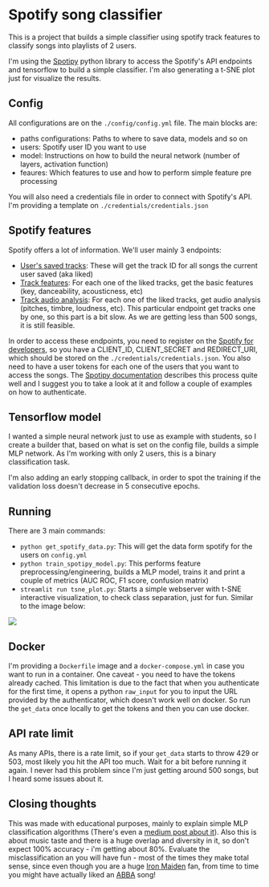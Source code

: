 # Spotify song classifier

This is a project that builds a simple classifier using spotify track features to classify songs into playlists of 2 users. 

I'm using the [Spotipy](https://spotipy.readthedocs.io/en/2.16.1/) python library to access the Spotify's API endpoints and tensorflow to build a simple classifier. I'm also generating a t-SNE plot just for visualize the results.

## Config

All configurations are on the `./config/config.yml` file. The main blocks are:

- paths configurations: Paths to where to save data, models and so on
- users: Spotify user ID you want to use
- model: Instructions on how to build the neural network (number of layers, activation function)
- feaures: Which features to use and how to perform simple feature pre processing

You will also need a credentials file in order to connect with Spotify's API. I'm providing a template on `./credentials/credentials.json`
## Spotify features

Spotify offers a lot of information. We'll user mainly 3 endpoints:
- [User's saved tracks](https://developer.spotify.com/console/get-current-user-saved-tracks/): These will get the track ID for all songs the current user saved (aka liked)
- [Track features](https://developer.spotify.com/documentation/web-api/reference/tracks/get-several-audio-features/): For each one of the liked tracks, get the basic features (key, danceability, acousticness, etc)
- [Track audio analysis](https://developer.spotify.com/documentation/web-api/reference/tracks/get-audio-analysis/): For each one of the liked tracks, get audio analysis (pitches, timbre, loudness, etc). This particular endpoint get tracks one by one, so this part is a bit slow. As we are getting less than 500 songs, it is still feasible.

In order to access these endpoints, you need to register on the [Spotify for developers](https://developer.spotify.com/), so you have a CLIENT_ID, CLIENT_SECRET and REDIRECT_URI, which should be stored on the `./credentials/credentials.json`. You also need to have a user tokens for each one of the users that you want to access the songs. The [Spotipy documentation](https://spotipy.readthedocs.io/en/2.16.1/#authorization-code-flow) describes this process quite well and I suggest you to take a look at it and follow a couple of examples on how to authenticate.

## Tensorflow model

I wanted a simple neural network just to use as example with students, so I create a builder that, based on what is set on the config file, builds a simple MLP network. As I'm working with only 2 users, this is a binary classification task. 

I'm also adding an early stopping callback, in order to spot the training if the validation loss doesn't decrease in 5 consecutive epochs.

## Running

There are 3 main commands:

- `python get_spotify_data.py`: This will get the data form spotify for the users on `config.yml`
- `python train_spotipy_model.py`: This performs feature preprocessing/engineering, builds a MLP model, trains it and print a couple of metrics (AUC ROC, F1 score, confusion matrix)
- `streamlit run tsne_plot.py`: Starts a simple webserver with t-SNE interactive visualization, to check class separation, just for fun. Similar to the image below:

![](https://paulo-blog-media.s3-sa-east-1.amazonaws.com/posts/2020-12-18-spotify_song_classifier/tsne_plot.jpg)
## Docker

I'm providing a `Dockerfile` image and a `docker-compose.yml` in case you want to run in a container. One caveat - you need to have the tokens already cached. This limitation is due to the fact that when you authenticate for the first time, it opens a python `raw_input` for you to input the URL provided by the authenticator, which doesn't work well on docker. So run the `get_data` once locally to get the tokens and then you can use docker. 

## API rate limit

As many APIs, there is a rate limit, so if your `get_data` starts to throw 429 or 503, most likely you hit the API too much. Wait for a bit before running it again. I never had this problem since I'm just getting around 500 songs, but I heard some issues about it.

## Closing thoughts

This was made with educational purposes, mainly to explain simple MLP classification algorithms (There's even a [medium post about it](https://medium.com/@paulo_sampaio/https-medium-com-paulo-sampaio-classification-351a0e3592e9)). Also this is about music taste and there is a huge overlap and diversity in it, so don't expect 100% accuracy - i'm getting about 80%. Evaluate the misclassification an you will have fun - most of the times they make total sense, since even though you are a huge [Iron Maiden](https://en.wikipedia.org/wiki/Iron_Maiden) fan, from time to time you might have actually liked an [ABBA](https://en.wikipedia.org/wiki/ABBA) song!
